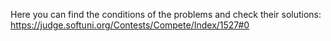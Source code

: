 Here you can find the conditions of the problems and check their solutions:
https://judge.softuni.org/Contests/Compete/Index/1527#0